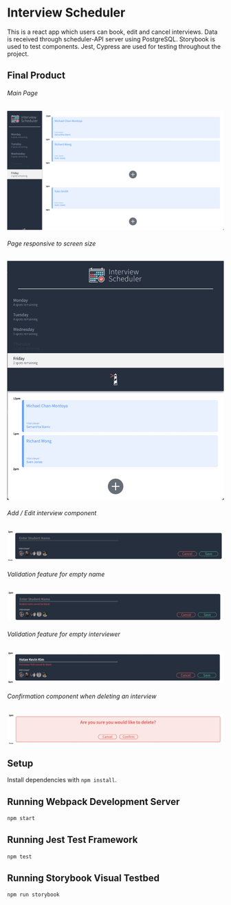 # Interview Scheduler

This is a react app which users can book, edit and cancel interviews. Data is received through scheduler-API server using PostgreSQL. Storybook is used to test components. Jest, Cypress are used for testing throughout the project.

## Final Product
###### Main Page
!["Main Page"](https://github.com/htkim94/schedular/blob/master/docs/scheduler_main_page.jpg)
###### Page responsive to screen size
!["Page responsive to screen size"](https://github.com/htkim94/schedular/blob/master/docs/scheduler_responsive.jpg)
###### Add / Edit interview component
!["Add / Edit interview component"](https://github.com/htkim94/schedular/blob/master/docs/scheduler_show_component.jpg)
###### Validation feature for empty name
!["Validation feature for empty name"](https://github.com/htkim94/schedular/blob/master/docs/scheduler_validation_emptyName.jpg)
###### Validation feature for empty interviewer
!["Validation feature for empty interviewer"](https://github.com/htkim94/schedular/blob/master/docs/scheduler_validation_emptyInterviewer.jpg)
###### Confirmation component when deleting an interview
!["Confirmation component when deleting an interview"](https://github.com/htkim94/schedular/blob/master/docs/scheduler_confirmation_component.jpg)

## Setup

Install dependencies with `npm install`.

## Running Webpack Development Server

```sh
npm start
```

## Running Jest Test Framework

```sh
npm test
```

## Running Storybook Visual Testbed

```sh
npm run storybook
```
